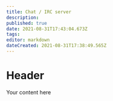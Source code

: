 ```yaml
---
title: Chat / IRC server
description: 
published: true
date: 2021-08-31T17:43:04.673Z
tags: 
editor: markdown
dateCreated: 2021-08-31T17:38:49.565Z
---
```


# Header
Your content here